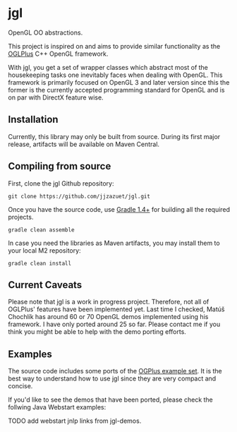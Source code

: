 jgl
===

OpenGL OO abstractions.

This project is inspired on and aims to provide similar functionality as the [OGLPlus](http://oglplus.org "OGL Plus") C++ OpenGL framework.

With jgl, you get a set of wrapper classes which abstract most of the housekeeping tasks one inevitably faces when dealing with OpenGL. This framework is primarily focused on OpenGL 3 and later version since this the former is the currently accepted programming standard for OpenGL and is on par with DirectX feature wise.

## Installation

Currently, this library may only be built from source. During its first major release, artifacts will be available on Maven Central.

## Compiling from source

First, clone the jgl Github repository:

    git clone https://github.com/jjzazuet/jgl.git

Once you have the source code, use [Gradle 1.4+](http://gradle.org) for building all the required projects.

    gradle clean assemble

In case you need the libraries as Maven artifacts, you may install them to your local M2 repository:

    gradle clean install

## Current Caveats

Please note that jgl is a work in progress project. Therefore, not all of OGLPlus' features have been implemented yet. Last time I checked, Matúš Chochlík has around 60 or 70 OpenGL demos implemented using his framework. I have only ported around 25 so far. Please contact me if you think you might be able to help with the demo porting efforts.

## Examples

The source code includes some ports of the [OGPlus example set](http://oglplus.org/oglplus/html/examples.html). It is the best way to understand how to use jgl since they are very compact and concise.

If you'd like to see the demos that have been ported, please check the follwing Java Webstart examples:

TODO add webstart jnlp links from jgl-demos.

